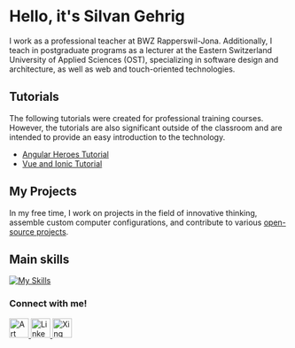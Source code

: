 # Hello, it's Silvan Gehrig
I work as a professional teacher at BWZ Rapperswil-Jona. Additionally, I teach in postgraduate programs as a lecturer at the Eastern Switzerland University of Applied Sciences (OST), specializing in software design and architecture, as well as web and touch-oriented technologies.

## Tutorials
The following tutorials were created for professional training courses. However, the tutorials are also significant outside of the classroom and are intended to provide an easy introduction to the technology.
- [Angular Heroes Tutorial](https://bwz-rappi-m323.azurewebsites.net/)
- [Vue and Ionic Tutorial](https://bwz-rappi-m335.azurewebsites.net/)

## My Projects
In my free time, I work on projects in the field of innovative thinking, assemble custom computer configurations, and contribute to various [open-source projects](https://www.silvanonline.ch/projects).

## Main skills
[![My Skills](https://skillicons.dev/icons?i=angular,react,vue,dotnet,js,ts,nodejs,express,regex,github,git,cs,dotnet,html,css)](https://skillicons.dev)

### Connect with me!
<div>
    <a href="https://www.bwz-rappi.ch/team">
        <img src="https://www.bwz-rappi.ch/themes/custom/bwz_rappi/assets/img/favicon.png" alt="Art Station" width="35" height="35"/>
    </a>
    <a href="https://www.linkedin.com/in/silvanonline/">
        <img src="https://upload.wikimedia.org/wikipedia/commons/c/ca/LinkedIn_logo_initials.png" alt="LinkedIn" width="35" height="35"/>
    </a>
    <a href="https://www.xing.com/profile/Silvan_Gehrig/">
        <img src="https://upload.wikimedia.org/wikipedia/commons/b/bc/Xing-icon.png" alt="Xing" width="35" height="35"/>
    </a>
</div>
